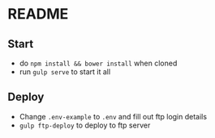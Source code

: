 # README

## Start

- do `npm install && bower install` when cloned
- run `gulp serve` to start it all

## Deploy

- Change `.env-example` to `.env` and fill out ftp login details
- `gulp ftp-deploy` to deploy to ftp server
